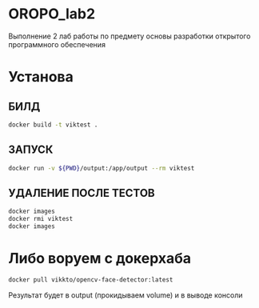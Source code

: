 # OROPO_lab2
Выполнение 2 лаб работы по предмету  основы разработки открытого программного обеспечения

# Установа 
## БИЛД
```bash
docker build -t viktest .
```
## ЗАПУСК
```bash
docker run -v ${PWD}/output:/app/output --rm viktest
```
## УДАЛЕНИЕ ПОСЛЕ ТЕСТОВ
```bash
docker images
docker rmi viktest
docker images
```
# Либо воруем с докерхаба
```bash
docker pull vikkto/opencv-face-detector:latest
```
Результат будет в output (прокидываем volume) и в выводе консоли
